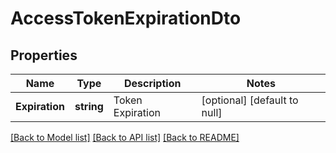# AccessTokenExpirationDto

## Properties
Name | Type | Description | Notes
------------ | ------------- | ------------- | -------------
**Expiration** | **string** | Token Expiration | [optional] [default to null]

[[Back to Model list]](../README.md#documentation-for-models) [[Back to API list]](../README.md#documentation-for-api-endpoints) [[Back to README]](../README.md)

